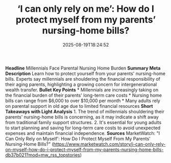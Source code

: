 ﻿---
title: "‘I can only rely on me’: How do I protect myself from my parents’ nursing-home bills?"
date: "2025-08-19T18:24:52"
category: "Markets"
summary: ""
slug: "i can only rely on me how do i protect myself from my parent"
source_urls:
  - "https://www.marketwatch.com/story/i-can-only-rely-on-myself-how-do-i-protect-myself-from-my-parents-nursing-home-bills-db37b021?mod=mw_rss_topstories"
seo:
  title: "‘I can only rely on me’: How do I protect myself from my parents’ nursing-home bills? | Hash n Hedge"
  description: ""
  keywords: ["news", "markets", "brief"]
---
**Headline** Millennials Face Parental Nursing Home Burden  **Summary Meta Description** Learn how to protect yourself from your parents' nursing-home bills. Experts say millennials are shouldering the financial responsibility of their aging parents, highlighting a growing concern for intergenerational wealth transfer.  **Bullet Key Points**  * Millennials are increasingly taking on the financial burden of their parents' long-term care costs * Nursing home bills can range from $6,000 to over $10,000 per month * Many adults rely on parental support in old age due to limited financial resources  **Short Takeaways with Light Analysis**  1. The trend of millennials shouldering their parents' nursing-home bills is concerning, as it may indicate a shift away from traditional family support structures. 2. It's essential for young adults to start planning and saving for long-term care costs to avoid unexpected expenses and maintain financial independence.  **Sources** MarketWatch: "I Can Only Rely on Myself': How Do I Protect Myself From My Parents' Nursing-Home Bills?" (https://www.marketwatch.com/story/i-can-only-rely-on-myself-how-do-i-protect-myself-from-my-parents-nursing-home-bills-db37b021?mod=mw_rss_topstories) 
